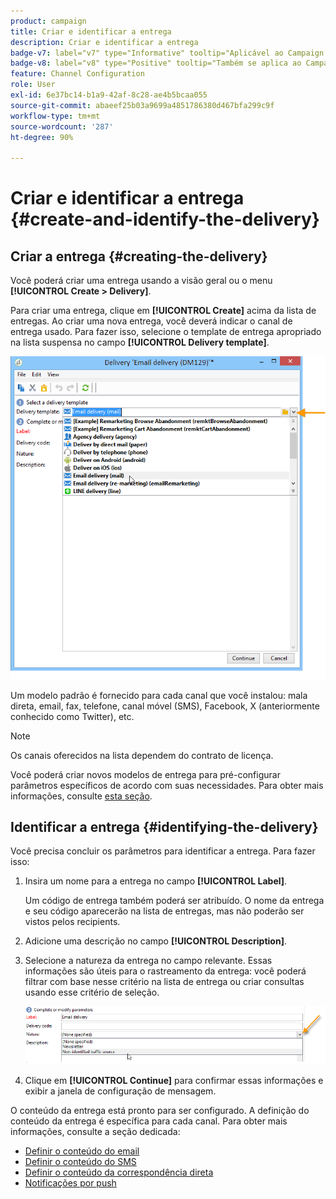 ```yaml
---
product: campaign
title: Criar e identificar a entrega
description: Criar e identificar a entrega
badge-v7: label="v7" type="Informative" tooltip="Aplicável ao Campaign Classic v7"
badge-v8: label="v8" type="Positive" tooltip="Também se aplica ao Campaign v8"
feature: Channel Configuration
role: User
exl-id: 6e37bc14-b1a9-42af-8c28-ae4b5bcaa055
source-git-commit: abaeef25b03a9699a4851786380d467bfa299c9f
workflow-type: tm+mt
source-wordcount: '287'
ht-degree: 90%

---
```


# Criar e identificar a entrega {#create-and-identify-the-delivery}

## Criar a entrega {#creating-the-delivery}

Você poderá criar uma entrega usando a visão geral ou o menu **[!UICONTROL Create > Delivery]**.


Para criar uma entrega, clique em **[!UICONTROL Create]** acima da lista de entregas. Ao criar uma nova entrega, você deverá indicar o canal de entrega usado. Para fazer isso, selecione o template de entrega apropriado na lista suspensa no campo **[!UICONTROL Delivery template]**.

![](assets/s_ncs_user_wizard_email01_1.png)

Um modelo padrão é fornecido para cada canal que você instalou: mala direta, email, fax, telefone, canal móvel (SMS), Facebook, X (anteriormente conhecido como Twitter), etc.

>[!NOTE]
>
>Os canais oferecidos na lista dependem do contrato de licença.

Você poderá criar novos modelos de entrega para pré-configurar parâmetros específicos de acordo com suas necessidades. Para obter mais informações, consulte [esta seção](about-templates.md).

## Identificar a entrega {#identifying-the-delivery}

Você precisa concluir os parâmetros para identificar a entrega. Para fazer isso:

1. Insira um nome para a entrega no campo **[!UICONTROL Label]**.

   Um código de entrega também poderá ser atribuído. O nome da entrega e seu código aparecerão na lista de entregas, mas não poderão ser vistos pelos recipients.

1. Adicione uma descrição no campo **[!UICONTROL Description]**.
1. Selecione a natureza da entrega no campo relevante. Essas informações são úteis para o rastreamento da entrega: você poderá filtrar com base nesse critério na lista de entrega ou criar consultas usando esse critério de seleção.

   ![](assets/s_ncs_user_email_del_nature.png)

1. Clique em **[!UICONTROL Continue]** para confirmar essas informações e exibir a janela de configuração de mensagem.

O conteúdo da entrega está pronto para ser configurado. A definição do conteúdo da entrega é específica para cada canal. Para obter mais informações, consulte a seção dedicada:

* [Definir o conteúdo do email](defining-the-email-content.md)
* [Definir o conteúdo do SMS](sms-create.md#defining-the-sms-content)
* [Definir o conteúdo da correspondência direta](defining-the-direct-mail-content.md)
* [Notificações por push](about-mobile-app-channel.md)
